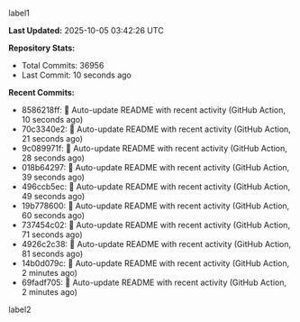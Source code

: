 
label1 
<!-- ACTIVITY_START -->
**Last Updated:** 2025-10-05 03:42:26 UTC

**Repository Stats:**
- Total Commits: 36956
- Last Commit: 10 seconds ago

**Recent Commits:**
- 8586218ff: 🤖 Auto-update README with recent activity (GitHub Action, 10 seconds ago)
- 70c3340e2: 🤖 Auto-update README with recent activity (GitHub Action, 21 seconds ago)
- 9c089971f: 🤖 Auto-update README with recent activity (GitHub Action, 28 seconds ago)
- 018b64297: 🤖 Auto-update README with recent activity (GitHub Action, 39 seconds ago)
- 496ccb5ec: 🤖 Auto-update README with recent activity (GitHub Action, 49 seconds ago)
- 19b778600: 🤖 Auto-update README with recent activity (GitHub Action, 60 seconds ago)
- 737454c02: 🤖 Auto-update README with recent activity (GitHub Action, 71 seconds ago)
- 4926c2c38: 🤖 Auto-update README with recent activity (GitHub Action, 81 seconds ago)
- 14b0d079c: 🤖 Auto-update README with recent activity (GitHub Action, 2 minutes ago)
- 69fadf705: 🤖 Auto-update README with recent activity (GitHub Action, 2 minutes ago)
<!-- ACTIVITY_END -->

label2
